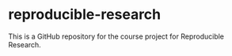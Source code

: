 # reproducible-research
This is a GitHub repository for the course project for Reproducible Research.
